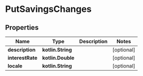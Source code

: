 
# PutSavingsChanges

## Properties
| Name | Type | Description | Notes |
| ------------ | ------------- | ------------- | ------------- |
| **description** | **kotlin.String** |  |  [optional] |
| **interestRate** | **kotlin.Double** |  |  [optional] |
| **locale** | **kotlin.String** |  |  [optional] |



